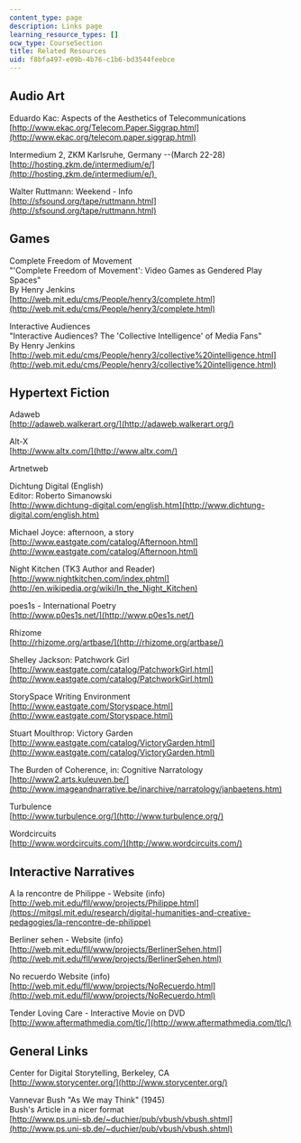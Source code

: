 ```yaml
---
content_type: page
description: Links page
learning_resource_types: []
ocw_type: CourseSection
title: Related Resources
uid: f8bfa497-e09b-4b76-c1b6-bd3544feebce
---
```


Audio Art
---------

Eduardo Kac: Aspects of the Aesthetics of Telecommunications  
[http://www.ekac.org/Telecom.Paper.Siggrap.html](http://www.ekac.org/telecom.paper.siggrap.html)

Intermedium 2, ZKM Karlsruhe, Germany --(March 22-28)  
[http://hosting.zkm.de/intermedium/e/](http://hosting.zkm.de/intermedium/e/) 

Walter Ruttmann: Weekend - Info  
[http://sfsound.org/tape/ruttmann.html](http://sfsound.org/tape/ruttmann.html)

Games
-----

Complete Freedom of Movement  
"'Complete Freedom of Movement': Video Games as Gendered Play Spaces"  
By Henry Jenkins  
[http://web.mit.edu/cms/People/henry3/complete.html](http://web.mit.edu/cms/People/henry3/complete.html)

Interactive Audiences  
"Interactive Audiences? The 'Collective Intelligence' of Media Fans"  
By Henry Jenkins  
[http://web.mit.edu/cms/People/henry3/collective%20intelligence.html](http://web.mit.edu/cms/People/henry3/collective%20intelligence.html)

Hypertext Fiction
-----------------

Adaweb  
[http://adaweb.walkerart.org/](http://adaweb.walkerart.org/)

Alt-X  
[http://www.altx.com/](http://www.altx.com/)

Artnetweb

Dichtung Digital (English)  
Editor: Roberto Simanowski  
[http://www.dichtung-digital.com/english.htm](http://www.dichtung-digital.com/english.htm)

Michael Joyce: afternoon, a story  
[http://www.eastgate.com/catalog/Afternoon.html](http://www.eastgate.com/catalog/Afternoon.html)

Night Kitchen (TK3 Author and Reader)  
[http://www.nightkitchen.com/index.phtml](http://en.wikipedia.org/wiki/In_the_Night_Kitchen)

poes1s - International Poetry  
[http://www.p0es1s.net/](http://www.p0es1s.net/)

Rhizome  
[http://rhizome.org/artbase/](http://rhizome.org/artbase/)

Shelley Jackson: Patchwork Girl  
[http://www.eastgate.com/catalog/PatchworkGirl.html](http://www.eastgate.com/catalog/PatchworkGirl.html)

StorySpace Writing Environment  
[http://www.eastgate.com/Storyspace.html](http://www.eastgate.com/Storyspace.html)

Stuart Moulthrop: Victory Garden  
[http://www.eastgate.com/catalog/VictoryGarden.html](http://www.eastgate.com/catalog/VictoryGarden.html)

The Burden of Coherence, in: Cognitive Narratology  
[http://www2.arts.kuleuven.be/](http://www.imageandnarrative.be/inarchive/narratology/janbaetens.htm)

Turbulence  
[http://www.turbulence.org/](http://www.turbulence.org/)

Wordcircuits  
[http://www.wordcircuits.com/](http://www.wordcircuits.com/)

Interactive Narratives
----------------------

A la rencontre de Philippe - Website (info)  
[http://web.mit.edu/fll/www/projects/Philippe.html](https://mitgsl.mit.edu/research/digital-humanities-and-creative-pedagogies/la-rencontre-de-philippe)

Berliner sehen - Website (info)  
[http://web.mit.edu/fll/www/projects/BerlinerSehen.html](http://web.mit.edu/fll/www/projects/BerlinerSehen.html)

No recuerdo Website (info)  
[http://web.mit.edu/fll/www/projects/NoRecuerdo.html](http://web.mit.edu/fll/www/projects/NoRecuerdo.html)

Tender Loving Care - Interactive Movie on DVD  
[http://www.aftermathmedia.com/tlc/](http://www.aftermathmedia.com/tlc/)

General Links
-------------

Center for Digital Storytelling, Berkeley, CA  
[http://www.storycenter.org/](http://www.storycenter.org/)

Vannevar Bush "As We may Think" (1945)  
Bush's Article in a nicer format  
[http://www.ps.uni-sb.de/~duchier/pub/vbush/vbush.shtml](http://www.ps.uni-sb.de/~duchier/pub/vbush/vbush.shtml)